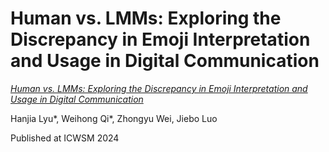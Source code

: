 # Human vs. LMMs: Exploring the Discrepancy in Emoji Interpretation and Usage in Digital Communication

[*Human vs. LMMs: Exploring the Discrepancy in Emoji Interpretation and Usage in Digital Communication*](https://arxiv.org/abs/2401.08212)

Hanjia Lyu*, Weihong Qi*, Zhongyu Wei, Jiebo Luo  

Published at ICWSM 2024

